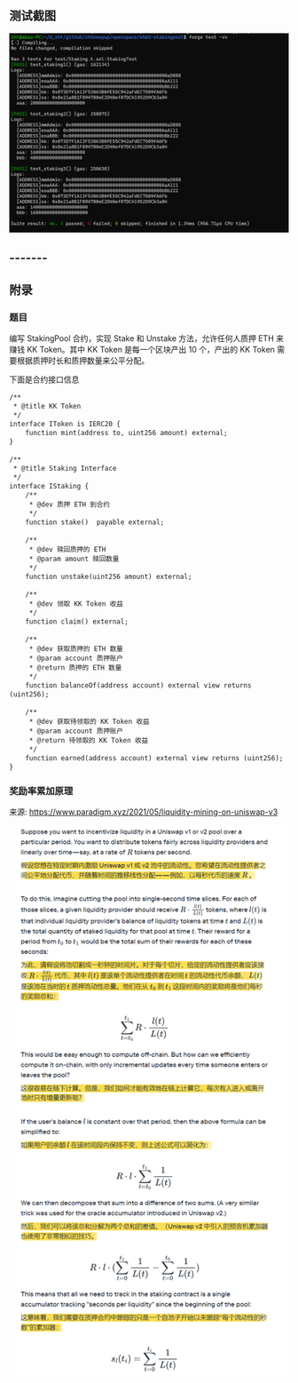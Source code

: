 ## 测试截图

![测试截图](./resources/test1.png "测试截图")

## -------

## 附录

### 题目

编写 StakingPool 合约，实现 Stake 和 Unstake 方法，允许任何人质押 ETH 来赚钱 KK Token。其中 KK Token 是每一个区块产出 10 个，产出的 KK Token 需要根据质押时长和质押数量来公平分配。

下面是合约接口信息

```
/**
 * @title KK Token
 */
interface IToken is IERC20 {
    function mint(address to, uint256 amount) external;
}

/**
 * @title Staking Interface
 */
interface IStaking {
    /**
     * @dev 质押 ETH 到合约
     */
    function stake()  payable external;

    /**
     * @dev 赎回质押的 ETH
     * @param amount 赎回数量
     */
    function unstake(uint256 amount) external;

    /**
     * @dev 领取 KK Token 收益
     */
    function claim() external;

    /**
     * @dev 获取质押的 ETH 数量
     * @param account 质押账户
     * @return 质押的 ETH 数量
     */
    function balanceOf(address account) external view returns (uint256);

    /**
     * @dev 获取待领取的 KK Token 收益
     * @param account 质押账户
     * @return 待领取的 KK Token 收益
     */
    function earned(address account) external view returns (uint256);
}

```

### 奖励率累加原理

来源: https://www.paradigm.xyz/2021/05/liquidity-mining-on-uniswap-v3

![奖励率累加原理](./resources/rate.png "奖励率累加原理")
